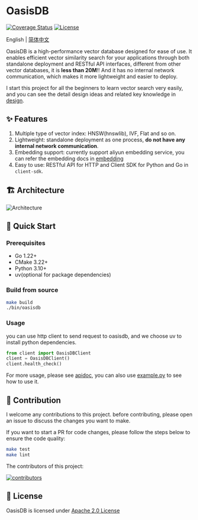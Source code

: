 # OasisDB

[![Coverage Status](https://coveralls.io/repos/github/lizzy-0323/oasisdb/badge.svg?branch=main)](https://coveralls.io/github/lizzy-0323/oasisdb?branch=main)
[![License](https://img.shields.io/badge/License-Apache%202.0-blue.svg)](https://opensource.org/licenses/Apache-2.0)
<!-- ![logo](./docs/images/logo.png) -->

<!-- [![Build](https://github.com/lizzy-0323/oasisdb/actions/workflows/push_pr.yml/badge.svg)](https://github.com/lizzy-0323/oasisdb/actions/workflows/push_pr.yml) -->

English | [简体中文](readme-CN.md)

OasisDB is a high-performance vector database designed for ease of use. It enables efficient vector similarity search for your applications through both standalone deployment and RESTful API interfaces, different from other vector databases, it is **less than 20M**!! And it has no internal network communication, which makes it more lightweight and easier to deploy.

I start this project for all the beginners to learn vector search very easily, and you can see the detail design ideas and related key knowledge in [design](docs/design.md).

## ✨ Features

1. Multiple type of vector index: HNSW(hnswlib), IVF, Flat and so on.
2. Lightweight: standalone deployment as one process, **do not have any internal network communication**.
3. Embedding support: currently support aliyun embedding service, you can refer the embedding docs in [embedding](docs/embedding.md)
4. Easy to use: RESTful API for HTTP and Client SDK for Python and Go in `client-sdk`.

## 🏗️ Architecture

![Architecture](./docs/images/architecture.png)

## 🚀 Quick Start

### Prerequisites

- Go 1.22+
- CMake 3.22+
- Python 3.10+
- uv(optional for package dependencies)

### Build from source

```bash
make build
./bin/oasisdb
```

### Usage

you can use http client to send request to oasisdb, and we choose uv to install python dependencies.

```python
from client import OasisDBClient
client = OasisDBClient()
client.health_check()
```

For more usage, please see [apidoc](docs/api.md),
you can also use [example.py](example.py) to see how to use it.

## 🤝 Contribution

I welcome any contributions to this project. before contributing, please open an issue to discuss the changes you want to make.

If you want to start a PR for code changes, please follow the steps below to ensure the code quality:

```bash
make test
make lint
```

The contributors of this project:

[![contributors](https://contrib.rocks/image?repo=lizzy-0323/oasisdb)](https://github.com/lizzy-0323/oasisdb/graphs/contributors)

## 📝 License

OasisDB is licensed under [Apache 2.0 License](LICENSE)
